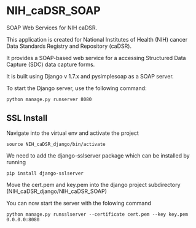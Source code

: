 NIH_caDSR_SOAP
==============

SOAP Web Services for NIH caDSR.

This application is created for National Institutes of Health (NIH) cancer Data Standards Registry and Repository (caDSR).

It provides a SOAP-based web service for a accessing Structured Data Capture (SDC) data capture forms.

It is built using Django v 1.7.x and pysimplesoap as a SOAP server.

To start the Django server, use the following command:

    python manage.py runserver 8080

## SSL Install

Navigate into the virtual env and activate the project

    source NIH_caDSR_django/bin/activate

We need to add the django-sslserver package which can be installed by running

    pip install django-sslserver

Move the cert.pem and key.pem into the django project subdirectory (NIH_caDSR_django/NIH_caDSR_SOAP)

You can now start the server with the folowing command

    python manage.py runsslserver --certificate cert.pem --key key.pem  0.0.0.0:8080


